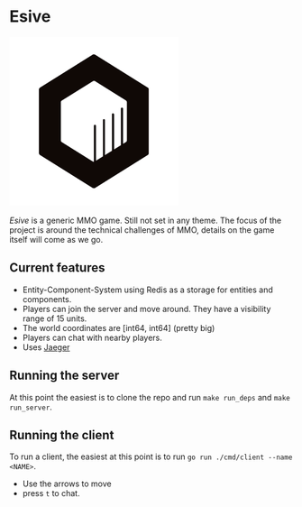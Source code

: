 # Esive

<img width="300" height="300" src="https://raw.githubusercontent.com/code-cell/esive/master/_img/cubicle.svg">

*Esive* is a generic MMO game. Still not set in any theme. The focus of the project is around the technical challenges of MMO, details on the game itself will come as we go.

## Current features

- Entity-Component-System using Redis as a storage for entities and components.
- Players can join the server and move around. They have a visibility range of 15 units.
- The world coordinates are [int64, int64] (pretty big)
- Players can chat with nearby players.
- Uses [Jaeger](https://www.jaegertracing.io/)

## Running the server

At this point the easiest is to clone the repo and run `make run_deps` and `make run_server`.

## Running the client

To run a client, the easiest at this point is to run `go run ./cmd/client --name <NAME>`.

- Use the arrows to move
- press `t` to chat.
